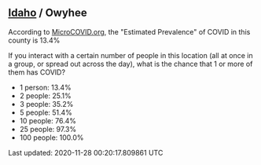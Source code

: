 
## [Idaho](/united-states/idaho) / Owyhee

According to [MicroCOVID.org](http://microcovid.org),
the "Estimated Prevalence" of COVID in this county is 13.4%

If you interact with a certain number of people in this location
(all at once in a group, or spread out across the day), what is the chance that
1 or more of them has COVID?

- 1 person: 13.4%
- 2 people: 25.1%
- 3 people: 35.2%
- 5 people: 51.4%
- 10 people: 76.4%
- 25 people: 97.3%
- 100 people: 100.0%

Last updated: 2020-11-28 00:20:17.809861 UTC
